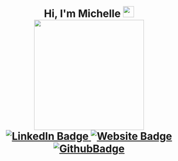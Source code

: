 <h1 align="center">
  Hi, I'm Michelle
  <img src="https://media.giphy.com/media/hvRJCLFzcasrR4ia7z/giphy.gif" width="30px"/>

<div id="header" align="center">
  <img src="https://media.giphy.com/media/L1R1tvI9svkIWwpVYr/giphy.gif" width="300"/>
</div>
<div id="badges" align="center">
  <a href="linkedin.com/in/miimipan">
    <img src="https://img.shields.io/badge/LinkedIn-blue?style=for-the-badge&logo=linkedin&logoColor=white" alt="LinkedIn Badge"/>
  </a>
  <a href="michellepan.info">
    <img src="https://img.shields.io/badge/Website-red?style=for-the-badge&logoColor=white" alt="Website Badge"/>
  </a>
  <a href="your-twitter-URL">
    <img src="https://img.shields.io/badge/Github-purple?style=for-the-badge&logo=github&logoColor=white" alt="GithubBadge"/>
  </a>
</div>

<div align="center">
<img src="https://komarev.com/ghpvc/?username=your-github-miimipan&style=flat-square&color=blue" alt=""/>
</div>



<!--
**miimipan/miimipan** is a ✨ _special_ ✨ repository because its `README.md` (this file) appears on your GitHub profile.

Here are some ideas to get you started:

- 🔭 I’m currently working on ...
- 🌱 I’m currently learning ...
- 👯 I’m looking to collaborate on ...
- 🤔 I’m looking for help with ...
- 💬 Ask me about ...
- 📫 How to reach me: ...
- 😄 Pronouns: ...
- ⚡ Fun fact: ...
-->
